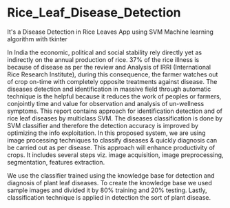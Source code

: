 # Rice_Leaf_Disease_Detection
It's a Disease Detection in Rice Leaves App using SVM Machine learning algorithm with tkinter

In India the economic, political and social stability rely directly yet as indirectly on the annual production of rice. 37% of the rice illness is because of disease as per the review and Analysis of IRRI (International Rice Research Institute), during this consequence, the farmer watches out of crop on-time with completely opposite treatments against disease. The diseases detection and identification in massive field through automatic technique is the helpful because it reduces the work of peoples or farmers, conjointly time and value for observation and analysis of un-wellness symptoms. This report contains approach for identification detection and of rice leaf diseases by multiclass SVM. The diseases classification is done by SVM classifier and therefore the detection accuracy is improved by optimizing the info exploitation. In this proposed system, we are using image processing techniques to classify diseases & quickly diagnosis can be carried out as per disease. This approach will enhance productivity of crops. It includes several steps viz. image acquisition, image preprocessing, segmentation, features extraction.

We use the classifier trained using the knowledge base for detection and diagnosis of plant leaf diseases. To create the knowledge base we used sample images and divided it by 80% training and 20% testing. Lastly, classification technique is applied in detection the sort of plant disease.
